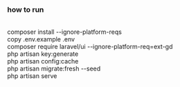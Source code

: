 ### how to run

<br>
composer install --ignore-platform-reqs
<br>
copy .env.example .env
<br>
composer require laravel/ui --ignore-platform-req=ext-gd
<br>
php artisan key:generate
<br>
php artisan config:cache
<br>
php artisan migrate:fresh --seed
<br>
php artisan serve
